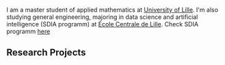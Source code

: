 I am a master student of applied mathematics at [University of Lille](https://fr.wikipedia.org/wiki/Universit%C3%A9_de_Lille). I'm also studying general engineering, majoring in data science and artificial intelligence (SDIA programm) at [École Centrale de Lille](https://fr.wikipedia.org/wiki/%C3%89cole_centrale_de_Lille). Check SDIA programm [here](http://pierrechainais.ec-lille.fr/Centrale/Option_DAD/Accueil.html) 


## Research Projects
